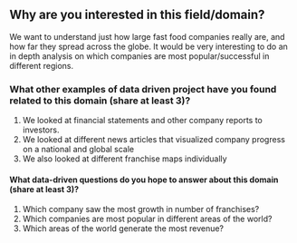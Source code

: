 ## Why are you interested in this field/domain?
We want to understand just how large fast food companies really are, and how far they spread across the globe. It would be very interesting to do an in depth analysis on which companies are most popular/successful in different regions.

### What other examples of data driven project have you found related to this domain (share at least 3)?
  1. We looked at financial statements and other company reports to investors. 
  2. We looked at different news articles that visualized company progress on a national and global scale
  3. We also looked at different franchise maps individually

#### What data-driven questions do you hope to answer about this domain (share at least 3)?
  1. Which company saw the most growth in number of franchises?
  2. Which companies are most popular in different areas of the world?
  3. Which areas of the world generate the most revenue?
